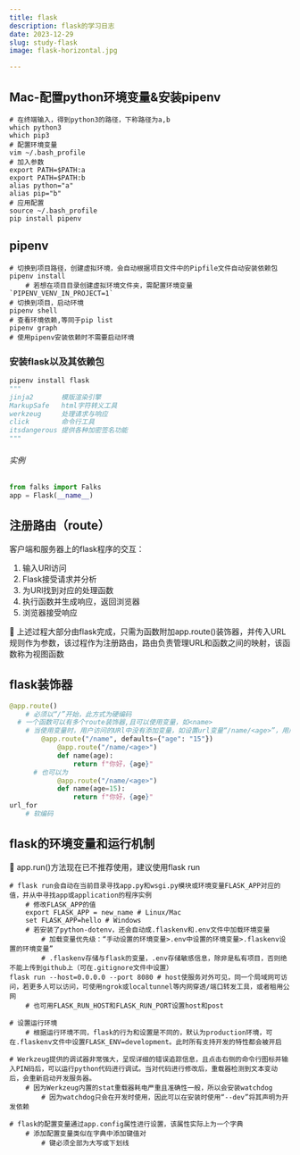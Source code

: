 ```yaml
---
title: flask
description: flask的学习日志
date: 2023-12-29
slug: study-flask
image: flask-horizontal.jpg

---
```



## Mac-配置python环境变量&安装pipenv

```shell
# 在终端输入，得到python3的路径，下称路径为a,b
which python3
which pip3
# 配置环境变量
vim ~/.bash_profile
# 加入参数
export PATH=$PATH:a
export PATH=$PATH:b
alias python="a"
alias pip="b"
# 应用配置
source ~/.bash_profile
pip install pipenv
```

## pipenv

```shell
# 切换到项目路径，创建虚拟环境，会自动根据项目文件中的Pipfile文件自动安装依赖包
pipenv install
	# 若想在项目目录创建虚拟环境文件夹，需配置环境变量 `PIPENV_VENV_IN_PROJECT=1`
# 切换到项目，启动环境
pipenv shell
# 查看环境依赖,等同于pip list
pipenv graph 
# 使用pipenv安装依赖时不需要启动环境
```

### 安装flask以及其依赖包

```python
pipenv install flask
"""
jinja2       模版渲染引擎
MarkupSafe   html字符转义工具
werkzeug     处理请求与响应
click        命令行工具
itsdangerous 提供各种加密签名功能
"""
```

######  实例

```python
from falks import Falks
app = Flask(__name__)
```

## 注册路由（route）

客户端和服务器上的flask程序的交互：

1. 输入URl访问
2. Flask接受请求并分析
3. 为URl找到对应的处理函数
4. 执行函数并生成响应，返回浏览器
5. 浏览器接受响应

💠 上述过程大部分由flask完成，只需为函数附加app.route()装饰器，并传入URL规则作为参数，该过程作为注册路由，路由负责管理URL和函数之间的映射，该函数称为视图函数

## flask装饰器

```python
@app.route()
	# 必须以“/”开始，此方式为硬编码
  # 一个函数可以有多个route装饰器,且可以使用变量，如<name>
  	# 当使用变量时，用户访问的URl中没有添加变量，如设置url变量“/name/<age>”，用户访问“/name”，就会报404错误。因此需要设置默认值，即
    	@app.route("/name", defaults={"age": "15"})
			@app.route("/name/<age>")
			def name(age):
    			return f"你好，{age}"
      # 也可以为
			@app.route("/name/<age>")
			def name(age=15):
    			return f"你好，{age}"
url_for
	# 软编码
```

## flask的环境变量和运行机制

💠 app.run()方法现在已不推荐使用，建议使用flask run

```shell
# flask run会自动在当前目录寻找app.py和wsgi.py模块或环境变量FLASK_APP对应的值，并从中寻找app或application的程序实例
	# 修改FLASK_APP的值
	export FLASK_APP = new_name # Linux/Mac
	set FLASK_APP=hello # Windows
	# 若安装了python-dotenv，还会自动成.flaskenv和.env文件中加载环境变量
		# 加载变量优先级：“手动设置的环境变量>.env中设置的环境变量>.flaskenv设置的环境变量”
		# .flaskenv存储与flask的变量，.env存储敏感信息，除非是私有项目，否则绝不能上传到github上（可在.gitignore文件中设置）
flask run --host=0.0.0.0 --port 8080 # host使服务对外可见，同一个局域网可访问，若更多人可以访问，可使用ngrok或localtunnel等内网穿透/端口转发工具，或者租用公网
	# 也可用FLASK_RUN_HOST和FLASK_RUN_PORT设置host和post

# 设置运行环境
	# 根据运行环境不同，flask的行为和设置是不同的，默认为production环境，可在.flaskenv文件中设置FLASK_ENV=development。此时所有支持开发的特性都会被开启
	
# Werkzeug提供的调试器非常强大，呈现详细的错误追踪信息，且点击右侧的命令行图标并输入PIN码后，可以运行python代码进行调试。当对代码进行修改后，重载器检测到文本变动后，会重新启动开发服务器。
	# 因为Werkzeug内置的stat重载器耗电严重且准确性一般，所以会安装watchdog
		# 因为watchdog只会在开发时使用，因此可以在安装时使用“--dev”将其声明为开发依赖
		
# flask的配置变量通过app.config属性进行设置，该属性实际上为一个字典
	# 添加配置变量类似在字典中添加键值对
		# 键必须全部为大写或下划线
```





